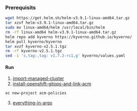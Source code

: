 ### Prerequisits

```bash
wget https://get.helm.sh/helm-v3.9.1-linux-amd64.tar.gz
tar xzvf helm-v3.9.1-linux-amd64.tar.gz
sudo mv linux-amd64/helm /usr/local/bin/helm
rm -rf linux-amd64 helm-v3.9.1-linux-amd64.tar.gz
helm repo add kyverno https://kyverno.github.io/kyverno/
helm pull kyverno/kyverno
tar xvzf kyverno-v2.5.1.tgz 
rm -rf kyverno-v2.5.1.tgz 
sed -i 's,tag:,tag: v1.7.2-rc1,g' kyverno/values.yaml 
```

#### Run
1. [import-managed-cluster](./import-managed-cluster)
2. [install-openshift-gitops-and-link-acm](./install-openshift-gitops-and-link-acm)
```bash
oc new-project acm-policies
```
3. [everything-in-argo](./everything-in-argo) 

